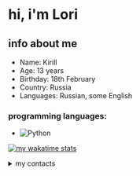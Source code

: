 # hi, i'm Lori

## info about me
- Name: Kirill
- Age: 13 years
- Birthday: 18th February
- Country: Russia
- Languages: Russian, some English


### programming languages:
- ![Python](https://img.shields.io/badge/python-191919?style=for-the-badge&logo=python&logoColor=ffdd54)

[![my wakatime stats](https://github-readme-stats.vercel.app/api/wakatime?username=DeathOfALori&theme=radical)](https://wakatime.com/@DeathOfALori)

<details>
  <summary>my contacts</summary>
  <b>Telegram:</b> <a href="https://lr1ne.t.me/">lr1ne</a><br>
  <b>Discord:</b> lr1ne<br>
</details>
